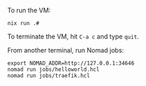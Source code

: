 To run the VM:

```
nix run .#
```

To terminate the VM, hit `C-a c` and type `quit`.

From another terminal, run Nomad jobs:

```
export NOMAD_ADDR=http://127.0.0.1:34646
nomad run jobs/helloworld.hcl
nomad run jobs/traefik.hcl
```
